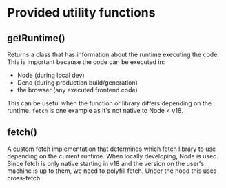 # Provided utility functions

## getRuntime()

Returns a class that has information about the runtime executing the code. This is important because the code can be executed in:

- Node (during local dev)
- Deno (during production build/generation)
- the browser (any executed frontend code)

This can be useful when the function or library differs depending on the runtime. `fetch` is one example as it's not native to Node < v18.

## fetch()

A custom fetch implementation that determines which fetch library to use depending on the current runtime. When locally developing, Node is used. Since fetch is only native starting in v18 and the version on the user's machine is up to them, we need to polyfill fetch. Under the hood this uses cross-fetch.
